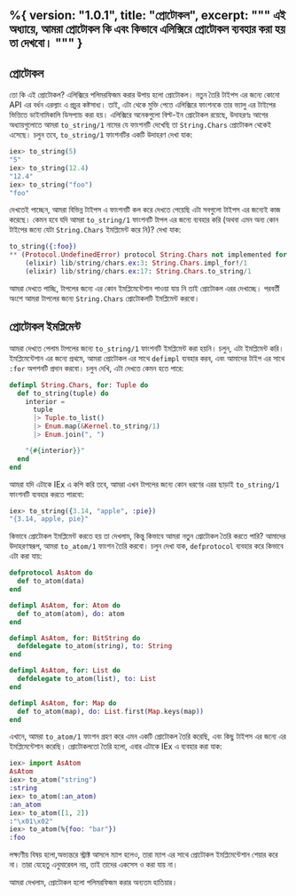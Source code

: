 %{
  version: "1.0.1",
  title: "প্রোটোকল",
  excerpt: """
  এই অধ্যায়ে, আমরা প্রোটোকল কি এবং কিভাবে এলিক্সিরে প্রোটোকল ব্যবহার করা হয় তা দেখবো।
  """
}
---

## প্রোটোকল 
তো কি এই প্রোটোকল? 
এলিক্সিরে পলিমরফিজম করার উপায় হলো প্রোটোকল।
নতুন তৈরি টাইপস এর জন্যে কোনো API এর বর্ধন এরল্যাং এ প্রচুর কষ্টসাধ্য।
তাই, এটা থেকে মুক্তি পেতে এলিক্সিরে ফাংশনকে তার ভ্যালু এর টাইপের ভিত্তিতে ডাইনামিকালি ডিসপ্যাচ করা হয়।
এলিক্সিরে অনেকগুলো বিল্ট-ইন প্রোটোকল রয়েছে, উদাহরণঃ আগের অধ্যায়গুলোতে আমরা `to_string/1` নামের যে ফাংশনটি দেখেছি তা `String.Chars` প্রোটোকল থেকেই এসেছে।
চলুন তবে, `to_string/1` ফাংশনটির একটি উদাহরণ দেখা যাক:

```elixir
iex> to_string(5)
"5"
iex> to_string(12.4)
"12.4"
iex> to_string("foo")
"foo"
```

দেখতেই পাচ্ছেন, আমরা বিভিন্ন টাইপস এ ফাংশনটি কল করে দেখতে পেয়েছি এটা সবগুলো টাইপস এর জন্যেই কাজ করেছে।
কেমন হবে যদি আমরা `to_string/1` ফাংশনটি টাপল এর জন্যে ব্যবহার করি (অথবা এমন অন্য কোন টাইপের জন্যে যেটা `String.Chars` ইমপ্লিমেন্ট করে নি)?
দেখা যাক:

```elixir
to_string({:foo})
** (Protocol.UndefinedError) protocol String.Chars not implemented for {:foo}
    (elixir) lib/string/chars.ex:3: String.Chars.impl_for!/1
    (elixir) lib/string/chars.ex:17: String.Chars.to_string/1
```

আমরা দেখতে পাচ্ছি, টাপলের জন্যে এর কোন ইমপ্লিমেন্টেশান পাওয়া যায় নি তাই প্রোটোকল এরর দেখাচ্ছে।
পরবর্তী অংশে আমরা টাপলের জন্যে `String.Chars` প্রোটোকলটি ইমপ্লিমেন্ট করবো।

## প্রোটোকল ইমপ্লিমেন্ট 

আমরা দেখতে পেলাম টাপলের জন্যে `to_string/1` ফাংশনটি ইমপ্লিমেন্ট করা হয়নি। চলুন, এটা ইমপ্লিমেন্ট করি।
ইমপ্লিমেন্টেশান এর জন্যে প্রথমে, আমরা প্রোটোকল এর সাথে `defimpl` ব্যবহার করব, এবং আমাদের টাইপ এর সাথে `:for` অপশনটি প্রদান করবো।
চলুন দেখি, এটা দেখতে কেমন হতে পারে:

```elixir
defimpl String.Chars, for: Tuple do
  def to_string(tuple) do
    interior =
      tuple
      |> Tuple.to_list()
      |> Enum.map(&Kernel.to_string/1)
      |> Enum.join(", ")

    "{#{interior}}"
  end
end
```

আমরা যদি এটাকে IEx এ কপি করি তবে, আমরা এখন টাপলের জন্যে কোন ধরণের এরর ছাড়াই `to_string/1` ফাংশনটি ব্যবহার করতে পারবো:

```elixir
iex> to_string({3.14, "apple", :pie})
"{3.14, apple, pie}"
```

কিভাবে প্রোটোকল ইমপ্লিমেন্ট করতে হয় তা দেখলাম, কিন্তু কিভাবে আমরা নতুন প্রোটোকল তৈরি করতে পারি?
আমাদের উদাহরণস্বরূপ, আমরা `to_atom/1` ফাংশন তৈরি করবো।
চলুন দেখা যাক, `defprotocol` ব্যবহার করে কিভাবে এটা করা যায়:

```elixir
defprotocol AsAtom do
  def to_atom(data)
end

defimpl AsAtom, for: Atom do
  def to_atom(atom), do: atom
end

defimpl AsAtom, for: BitString do
  defdelegate to_atom(string), to: String
end

defimpl AsAtom, for: List do
  defdelegate to_atom(list), to: List
end

defimpl AsAtom, for: Map do
  def to_atom(map), do: List.first(Map.keys(map))
end
```

এখানে, আমরা `to_atom/1` ফাংশন গ্রহণ করে এমন একটি প্রোটোকল তৈরি করেছি, এবং কিছু টাইপস এর জন্যে এর ইমপ্লিমেন্টেশান করেছি।
প্রোটোকলতো তৈরি হলো, এবার এটাকে IEx এ ব্যবহার করা যাক:

```elixir
iex> import AsAtom
AsAtom
iex> to_atom("string")
:string
iex> to_atom(:an_atom)
:an_atom
iex> to_atom([1, 2])
:"\x01\x02"
iex> to_atom(%{foo: "bar"})
:foo
```

লক্ষ্যণীয় বিষয় হলো,অভ্যন্তরে স্ট্রাক্ট আসলে ম্যাপ হলেও, তারা ম্যাপ এর সাথে প্রোটোকল ইমপ্লিমেন্টেশান শেয়ার করে না।
তারা যেহেতু এনুমারেবল নয়, তাই তাদের একসেস ও করা যায় না।

আমরা দেখলাম, প্রোটোকল হলো পলিমরফিজম করার অন্যতম হাতিয়ার।
